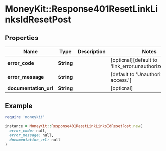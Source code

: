 # MoneyKit::Response401ResetLinkLinksIdResetPost

## Properties

| Name | Type | Description | Notes |
| ---- | ---- | ----------- | ----- |
| **error_code** | **String** |  | [optional][default to &#39;link_error.unauthorized_access&#39;] |
| **error_message** | **String** |  | [default to &#39;Unauthorized link access.&#39;] |
| **documentation_url** | **String** |  | [optional] |

## Example

```ruby
require 'moneykit'

instance = MoneyKit::Response401ResetLinkLinksIdResetPost.new(
  error_code: null,
  error_message: null,
  documentation_url: null
)
```

